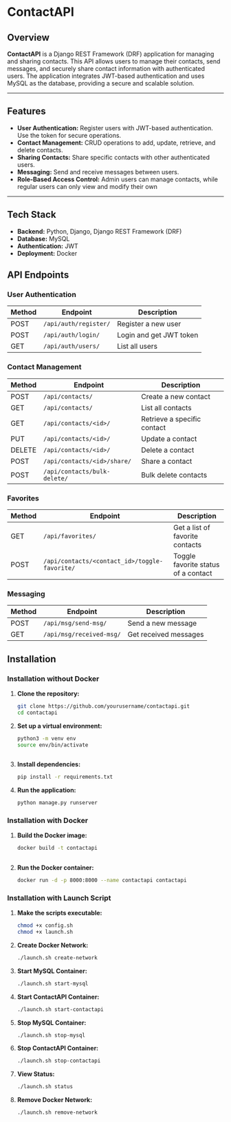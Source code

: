 # ContactAPI

## Overview
**ContactAPI** is a Django REST Framework (DRF) application for managing and sharing contacts. This API allows users to manage their contacts, send messages, and securely share contact information with authenticated users. The application integrates JWT-based authentication and uses MySQL as the database, providing a secure and scalable solution.

---

## Features
- **User Authentication:** Register users with JWT-based authentication. Use the token for secure operations.
- **Contact Management:** CRUD operations to add, update, retrieve, and delete contacts.
- **Sharing Contacts:** Share specific contacts with other authenticated users.
- **Messaging:** Send and receive messages between users.
- **Role-Based Access Control:** Admin users can manage contacts, while regular users can only view and modify their own 

---

## Tech Stack
- **Backend:** Python, Django, Django REST Framework (DRF)
- **Database:** MySQL
- **Authentication:** JWT
- **Deployment:** Docker

## API Endpoints

### **User Authentication**
| **Method** | **Endpoint**      | **Description**                 |
|------------|-------------------|---------------------------------|
| POST       | `/api/auth/register/` | Register a new user             |
| POST       | `/api/auth/login/`    | Login and get JWT token         |
| GET        | `/api/auth/users/`    | List all users                  |

### **Contact Management**
| **Method** | **Endpoint**           | **Description**                |
|------------|------------------------|--------------------------------|
| POST       | `/api/contacts/`           | Create a new contact           |
| GET        | `/api/contacts/`           | List all contacts              |
| GET        | `/api/contacts/<id>/`      | Retrieve a specific contact    |
| PUT        | `/api/contacts/<id>/`      | Update a contact               |
| DELETE     | `/api/contacts/<id>/`      | Delete a contact               |
| POST       | `/api/contacts/<id>/share/` | Share a contact              |
| POST       | `/api/contacts/bulk-delete/` | Bulk delete contacts         |

### **Favorites**
| **Method** | **Endpoint**               | **Description**                |
|------------|----------------------------|--------------------------------|
| GET        | `/api/favorites/`          | Get a list of favorite contacts|
| POST       | `/api/contacts/<contact_id>/toggle-favorite/` | Toggle favorite status of a contact |

### **Messaging**
| **Method** | **Endpoint**               | **Description**                |
|------------|----------------------------|--------------------------------|
| POST       | `/api/msg/send-msg/`       | Send a new message             |
| GET        | `/api/msg/received-msg/`   | Get received messages          |

## Installation
### Installation without Docker
   1. **Clone the repository:**
      ```bash
      git clone https://github.com/yourusername/contactapi.git
      cd contactapi
   2. **Set up a virtual environment:**
      ```bash
      python3 -m venv env
      source env/bin/activate
   
   3. **Install dependencies:**
      ```bash
      pip install -r requirements.txt
   4. **Run the application:**
      ```bash
      python manage.py runserver
### Installation with Docker
   1. **Build the Docker image:**   
      ```bash
      docker build -t contactapi
   
   2. **Run the Docker container:**
      ```bash
      docker run -d -p 8000:8000 --name contactapi contactapi

### Installation with Launch Script
   1. **Make the scripts executable:**
      ```bash
      chmod +x config.sh
      chmod +x launch.sh


   2. **Create Docker Network:**
         ```bash
         ./launch.sh create-network
         
   3. **Start MySQL Container:**
         ```bash
         ./launch.sh start-mysql

   4. **Start ContactAPI Container:**
         ```bash
         ./launch.sh start-contactapi

   5. **Stop MySQL Container:**
         ```bash
         ./launch.sh stop-mysql

   6. **Stop ContactAPI Container:**
         ```bash
         ./launch.sh stop-contactapi

   7. **View Status:**
         ```bash
         ./launch.sh status

   8. **Remove Docker Network:**
         ```bash
         ./launch.sh remove-network






   

   


   

